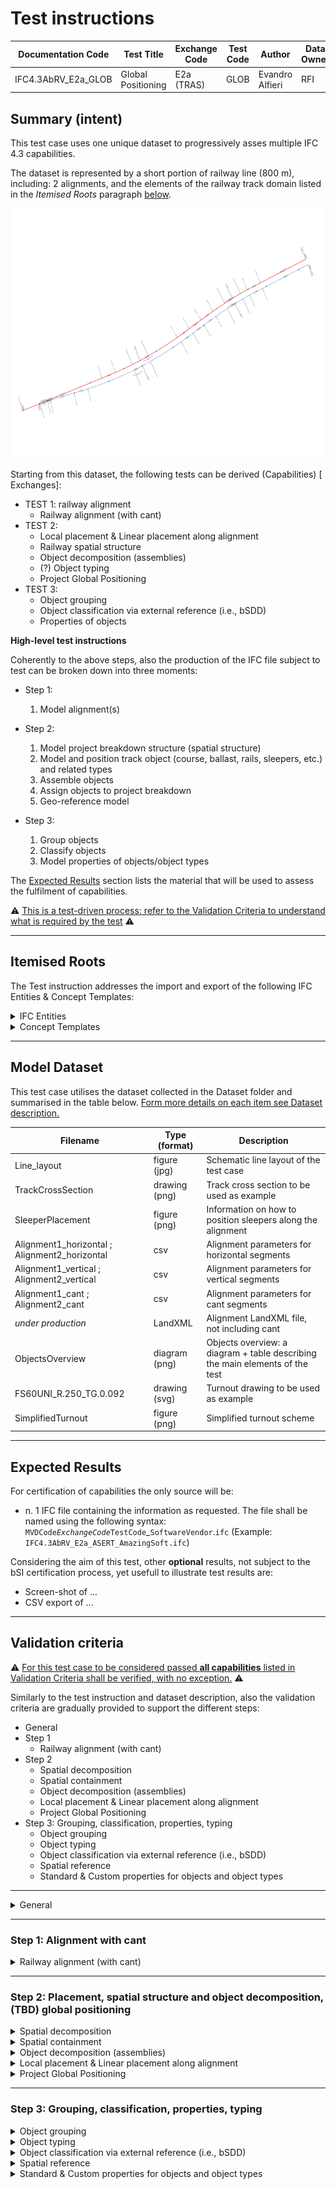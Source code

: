 # Test instructions

| Documentation Code   | Test Title                    | Exchange Code | Test Code | Author          | Data Owner | Version | Date       |
|----------------------|-------------------------------|---------------|-----------| ----------------|------------|---------|------------|
| IFC4.3AbRV_E2a_GLOB  | Global Positioning            | E2a (TRAS)    | GLOB      | Evandro Alfieri | RFI        | 1.0     | DD.MM.YYYY |

## Summary (intent)

This test case uses one unique dataset to progressively asses multiple IFC 4.3 capabilities.

The dataset is represented by a short portion of railway line (800 m), including: 2 alignments, and the elements of the railway track domain listed in the *Itemised Roots* paragraph [below](#Itemised-Roots).

<img src="Dataset/LineLayout.svg" height="400"/>

Starting from this dataset, the following tests can be derived (Capabilities) [ Exchanges]:

- TEST 1: railway alignment 
   - Railway alignment (with cant)
- TEST 2: 
   - Local placement & Linear placement along alignment
   - Railway spatial structure
   - Object decomposition (assemblies)
   - (?) Object typing
   - Project Global Positioning
- TEST 3:
  - Object grouping
  - Object classification via external reference (i.e., bSDD)
  - Properties of objects

**High-level test instructions**

Coherently to the above steps, also the production of the IFC file subject to test can be broken down into three moments:

- Step 1:
   1. Model alignment(s)

- Step 2:
   1. Model project breakdown structure (spatial structure)
   1. Model and position track object (course, ballast, rails, sleepers, etc.) and related types
   1. Assemble objects
   1. Assign objects to project breakdown
   1. Geo-reference model

- Step 3:
   1. Group objects
   1. Classify objects
   1. Model properties of objects/object types

The [Expected Results](#Expected-Results) section lists the material that will be used to assess the fulfilment of capabilities.

:warning: <ins> This is a test-driven process: refer to the [Validation Criteria](./Validation%20Criteria.md) to understand what is required by the test</ins> :warning: 

---

## Itemised Roots

The Test instruction addresses the import and export of the following IFC Entities & Concept Templates:

<details><summary>IFC Entities</summary>

**NOTE**: These entities represent a test-specific subset of the wider AbRV_E2a exchange, hence of the overall AbRV MVD. <ins>**By no means the scope of the test shall be used to define the scope of the exchange, nor of the MVD**</ins>

- Model setup:
   1. IfcProject
   1. IfcSite
   1. IfcRailway
   1. IfcFacilityPart
- Alignment:
   1. IfcAlignment
   1. IfcAlignmentHorizontal
   1. IfcAlignmentVertical
   1. IfcAlignmentCant
   1. IfcAlignmentSegment
   1. IfcAlignmentHorizontalSegment
   1. IfcAlignmentVerticalSegment
   1. IfcAlignmentCantSegment
- Track domain physical products:
   1. IfcRail
   1. IfcTrackElement
   1. IfcFastener
   1. IfcActuator / IfcActuatorType
   1. IfcCourse / IfcCourseType
   1. IfcElementAssembly
- Other test-specific entities:
   1. IfcGroup
   1. IfcClassification
   1. IfcClassificationReference


</details>

<details><summary>Concept Templates</summary> 

- Object Assignment
   - Group Assignment
- Object Association
   - Classification Association
- Object Attributes
   - Object Predefined Type
- Object Composition
   - Alignment Layout
   - Element Decomposition
   - Spatial Decomposition
- Object Connectivity
   - Group Spatial Connectivity
   - Spatial Containment
- Object definition
   - Object Typing
   - Property Sets for Objects
   - Property Sets for Types
- Product Shape
   - `I need help here`
   - Product Geometric Representation
   - Alignment Geometry
   - Alignment Geometry Gradient
   - ... (to be continued)
- Project Context
   - Project Classification Information
   - Project Declaration
   - Project Global Positioning
   - Project Representation Context
   - Project Units
</details>

---

## Model Dataset

This test case utilises the dataset collected in the Dataset folder and summarised in the table below. <ins> Form more details on each item see [Dataset description](Dataset/README.md).</ins>

| Filename                | Type (format)  | Description                               |
|-------------------------|----------------|-------------------------------------------|
| Line_layout             | figure (jpg)   | Schematic line layout of the test case |
| TrackCrossSection       | drawing (png)  | Track cross section to be used as example |
| SleeperPlacement        | figure (png)   | Information on how to position sleepers along the alignment |
| Alignment1_horizontal ; Alignment2_horizontal | csv            | Alignment parameters for horizontal segments |
| Alignment1_vertical ; Alignment2_vertical     | csv            | Alignment parameters for vertical segments |
| Alignment1_cant ; Alignment2_cant     | csv            | Alignment parameters for cant segments |
| *under production*      | LandXML        | Alignment LandXML file, not including cant  |
| ObjectsOverview         | diagram (png)  | Objects overview: a diagram + table describing the main elements of the test |
| FS60UNI_R.250_TG.0.092  | drawing (svg)  | Turnout drawing to be used as example |
| SimplifiedTurnout       | figure (png)   | Simplified turnout scheme |

---

## Expected Results

For certification of capabilities the only source will be:

- n. 1 IFC file containing the information as requested. The file shall be named using the following syntax: `MVDCode`_`ExchangeCode`_`TestCode`_`SoftwareVendor`.`ifc` (Example: `IFC4.3AbRV_E2a_ASERT_AmazingSoft.ifc`)

Considering the aim of this test, other **optional** results, not subject to the bSI certification process, yet usefull to illustrate test results are:
- Screen-shot of ...
- CSV export of ...

---

## Validation criteria
:warning: <ins>For this test case to be considered passed **all capabilities** listed in [Validation Criteria](./Validation%20Criteria.md) shall be verified, with no exception.</ins> :warning:

Similarly to the test instruction and dataset description, also the validation criteria are gradually provided to support the different steps:

- General
- Step 1
  - Railway alignment (with cant)
- Step 2
  - Spatial decomposition
  - Spatial containment
  - Object decomposition (assemblies)
  - Local placement & Linear placement along alignment
  - Project Global Positioning
- Step 3: Grouping, classification, properties, typing
  - Object grouping
  - Object typing
  - Object classification via external reference (i.e., bSDD)
  - Spatial reference
  - Standard & Custom properties for objects and object types

---

<details><summary>General</summary>

:construction: under construction :construction:

- All the concept templates must be correctly used
- At least 1 instance of each entity listed in [Itemised Roots](#Itemised-Roots) is present in the file

Other global settings:

| **ID**  | **CRITERIA**                                                     | **VALUE**                               | **COMMENT**                |
|---------|------------------------------------------------------------------|-----------------------------------------|----------------------------|
| GENE_01 | Unit of measure for all distances                                | **meter** (m)                           | As provided in the dataset |
| GENE_02 | Unit of measure all angles                                       | **radian** (π)                          | As provided in the dataset |
| GENE_03 | Required precision for **distances**                             | "minimum 4 decimal places (0,0001)"     |                            |
| GENE_04 | Required precision for **angles** and **slope**                  | "minimum 6 decimal places (0,000001)"   |                            |
| GENE_05 | All requested entities are present in the IFC model              | See below the table for further specification |                             |


GENE_005: All requested entities are present in the IFC model
> - Given the [Test Case Entities Table](Dataset/README.md#Test-Case-Entities-Table)
> - Then all IfcEntity, with their requested attributes, exist in file


</details>

---

### Step 1: Alignment with cant

<details><summary>Railway alignment (with cant)</summary> 

- **Concept Template**: Alignment Layout
- **Usage** (if existing): NA
> **Acceptance criteria**: For the **Railway alignment (with cant)** capability, the test is considered passed if **all** the following validation criteria are satisfied.

| **ID**  | **CRITERIA**                                                     | **VALUE**                                   | **COMMENT**                |
|---------|------------------------------------------------------------------|---------------------------------------------|----------------------------|
| ALIG_00 | Alignment layout structure                                       | See below the table for further specification |                            |
| ALIG_01 | Alignments contained in file                                     | 2                                           |                            |
| ALIG_02 | Component for Alignment 1_Primary route                          | 1 horizontal, 1 vertical, 1 cant            |                            |
| ALIG_03 | Component for Alignment 2_Diverted route                         | 1 horizontal, 1 vertical, 1 cant            |                            |
| ALIG_04 | The horizontal (H) layout is made only by these type of segments | straight line, circular arc, clothoid       |                            |
| ALIG_05 | The vertical (V) layout is made only by these type of segments   | straight line, circular arc                 |                            |
| ALIG_06 | The cant (C) layout is made only by these type of segments       | constant straight line, linear transition   |                            |
| ALIG_07 | Value of the *RailHeadDistance* along the entire alignment       | 1500 mm                                     | See notes below for detail |
| ALIG_08 | Semantic description of segments corresponds to their geometry   | NA                                          | RDF tools can do this      |
| ALIG_09 | Tangential continuity of all segments is verified, tolerance = 0,00000001 |                                    | RDF tools can do this      |


ALIG_00: Alignment layout structure
> 1. Each `IfcAlignment` must nest exactly 1 `IfcAlignmentHorizontal`
> 1. Each `IfcAlignment` must nest at most 1 `IfcAlignmentVertical`
> 1. Each `IfcAlignment` must nest at most 1 `IfcAlignmentCant`
> 1. Each `IfcAlignmentHorizontal` must be nested only by 1 `IfcAlignment`
> 1. Each `IfcAlignmentVertical` must be nested only by 1 `IfcAlignment`
> 1. Each `IfcAlignmentCant` must be nested only by 1 `IfcAlignment`
> 1. Each `IfcAlignment` must nest only `IfcAlignmentHorizontal`, or `IfcAlignmentVertical`, or `IfcAlignmentCant`
> 1. Each `IfcAlignmentHorizontal` must nest only `IfcAlignmentHorizontalSegment`
> 1. Each `IfcAlignmentVertical` must nest only `IfcAlignmentVerticalSegment`
> 1. Each `IfcAlignmentCant` must nest only `IfcAlignmentCantSegment`
> 1. Each `IfcAlignmentHorizontalSegment` must be nested only by 1 `IfcAlignmentHorizontal` 
> 1. Each `IfcAlignmentVerticalSegment` must be nested only by 1 `IfcAlignmentVertical` 
> 1. Each `IfcAlignmentCantSegment` must be nested only by 1 `IfcAlignmentCant` 

ALIG_07 - Note

> The *RailHeadDistance* (blue line in the figure below) is a normalized value used to compute the angle of cant. RFI uses 1500 mm for a track gauge of 1435 mm
>
>   <img src="Dataset/CantFromLowerRail.png" height="300"/>

<details><summary> Alignment 1_Primary route </summary>

| ID      | CRITERIA                                                            | VALUE        |
|---------|---------------------------------------------------------------------|--------------|
| ALIG_10 | Horizontal Starting point Mileage (pk)                              | 0+000        |
| ALIG_11 | Horizontal Starting point DistAlong                                 | 0.0000       |
| ALIG_12 | Horizontal Starting point X                                         | 452413.9199  |
| ALIG_13 | Horizontal Starting point Y                                         | 4539456.4011 |
| ALIG_14 | Vertical Starting point Mileage                                     | 0+000        |
| ALIG_15 | Vertical Starting point Z                                           | 5.0000       |
| ALIG_16 | Horizontal Ending point Mileage (pk)                                | 0+876.3682   |
| ALIG_17 | Horizontal Ending point DistAlong                                   | 876.3682     |
| ALIG_18 | Horizontal Ending point X                                           | 453202.5241  |
| ALIG_19 | Horizontal Ending point Y                                           | 4539831.9287 |
| ALIG_20 | Vertical Ending point Mileage                                       | 0+876.3682   |
| ALIG_21 | Vertical Ending point Z                                             | 2.0000       |
| ALIG_22 | Total 2D length of alignment (horizontal projection)                | 876.3682     |
| ALIG_23 | Total 3D length of alignment                                        | 876.3819     |
| ALIG_24 | Height difference between start and end point of alignment 3D curve | -3.0000      |

</details>

<details><summary> Alignment 2_Diverted route </summary>

| ID      | CRITERIA                                                            | VALUE        |
|---------|---------------------------------------------------------------------|--------------|
| ALIG_10 | Horizontal Starting point Mileage (pk)                              | 0+000        |
| ALIG_11 | Horizontal Starting point DistAlong                                 | 0.0000       |
| ALIG_12 | Horizontal Starting point X                                         | 452460.8898  |
| ALIG_13 | Horizontal Starting point Y                                         | 4539473.5425 |
| ALIG_14 | Vertical Starting point Mileage                                     | 0+000        |
| ALIG_15 | Vertical Starting point Z                                           | 5.0000       |
| ALIG_16 | Horizontal Ending point Mileage (pk)                                | 0+828.0965   |
| ALIG_17 | Horizontal Ending point DistAlong                                   | 828.0965     |
| ALIG_18 | Horizontal Ending point X                                           | 453208.8311  |
| ALIG_19 | Horizontal Ending point Y                                           | 4539818.3191 |
| ALIG_20 | Vertical Ending point Mileage                                       | 0+828.0965   |
| ALIG_21 | Vertical Ending point Z                                             | 2.0000       |
| ALIG_22 | Total 2D length of alignment (horizontal projection)                | 828.0965     |
| ALIG_23 | Total 3D length of alignment                                        | 828.1099     |
| ALIG_24 | Height difference between start and end point of alignment 3D curve | -3.0000      |

</details>

</details>

---

### Step 2: Placement, spatial structure and object decomposition, (TBD) global positioning

<details><summary>Spatial decomposition</summary>

- **Concept Template**: Spatial Decomposition
- **Usage** (if existing): NA
> **Acceptance criteria**: For the **Spatial decomposition** capability, the test is considered passed if **all** the following validation criteria are satisfied.
>
> The validation procedure must verify that a Parent Element of the requested type aggregates (via `IfcRelAggregates`) exactly a given number of Child Elements of the requested type, no more and no less.

| Parent Element | Parent Element Type | Minimum | Maximum | Child Element   | Child Element Type |
|----------------|---------------------|---------|---------|-----------------|--------------------|
| IfcSite        |                     | 1       | 1       | IfcRailway      | Località           |
| IfcRailway     | Località            | 1       | 1       | IfcFacilityPart | TRACKSTRUCTURE     |

</details>

<details><summary>Spatial containment</summary>

- **Concept Template**: Spatial Containment
- **Usage** (if existing): NA
> **Acceptance criteria**: For the **Spatial containment** capability, the test is considered passed if **all** the following validation criteria are satisfied.
>
> The validation procedure must verify that a Spatial Element of the requested type contains (via `IfcRelContainedInSpatialStructure`) exactly a given number of Elements of the requested type, no more and no less.

| Spatial Element | Spatial Element Type | Minimum | Maximum | Element            | Element Type      |
|-----------------|----------------------|---------|---------|--------------------|-------------------|
| IfcFacilityPart | TRACKSTRUCTURE       | 1       | 1       | IfcActuator        | Manovra deviatoio |
| IfcFacilityPart | TRACKSTRUCTURE       | 1       | 1       | IfcElementAssembly | TURNOUTPANEL      |
| IfcFacilityPart | TRACKSTRUCTURE       | 2       | 2       | IfcCourse          | BALLASTBED        |
| IfcFacilityPart | TRACKSTRUCTURE       | 6       | 6       | IfcRail            | RAIL              |
| IfcFacilityPart | TRACKSTRUCTURE       | 1       | TBD     | IfcTrackElement    | SLEEPER           |
| IfcSite         |                      | 2       | 2       | IfcAlignment       |                   |

</details>

<details><summary>Object decomposition (assemblies)</summary>

- **Concept Template**: Element Decomposition
- **Usage** (if existing): NA
> **Acceptance criteria**: For the **Object decomposition** capability, the test is considered passed if **all** the following validation criteria are satisfied.
>
> The validation procedure must verify that an assembly of the requested type aggregates (via `IfcRelAggregates`) exactly a given number of elements of the requested type, no more and no less.

| ID       | CRITERIA                                           | VALUE                                          |
|----------|----------------------------------------------------|------------------------------------------------|
| ASSE_001 | Mandatory components are present in the assemblies | See below the table for further specification  |

ASSE_001: Mandatory components are present in the assemblies
> - Given a set of assemblies taken from the [Test Case Assembly Table](#Test-Case-Assembly-Table)
> - When the Assembly, and optionally the Assembly Type, exists
> - Then the Assembly must aggregate at least a number within [Minimum..Maximum] of the requested Element
>
> NOTE:
> - when **Minimum** and **Maximum** have the same value, it means exactly. Example: Minimum=Maximum=2, means that the assembly must aggregates exactly 2 elements of the requested type.
> - when **Maximum** is empty, it means unlimited. Example: Minimum=1; Maximum=empty, means that the assembly must aggregate 1 or more elements of the requested type.
    

### Test Case Assembly Table

| Assembly           | Assembly Type | Minimum | Maximum | Element         | Element Type |
|--------------------|---------------|---------|---------|-----------------|--------------|
| IfcElementAssembly | TURNOUTPANEL  | 1       | 1       | IfcFastener     | WELD         |
| IfcElementAssembly | TURNOUTPANEL  | 1       | 1       | IfcTrackElement | FROG         |
| IfcElementAssembly | TURNOUTPANEL  | 1       | 10      | IfcRail         | RAIL         |
| IfcElementAssembly | TURNOUTPANEL  | 1       | 2       | IfcRail         | CHECKRAIL    |
| IfcElementAssembly | TURNOUTPANEL  | 52      | 52      | IfcTrackElement | SLEEPER      |



</details>

<details><summary>Local placement & Linear placement along alignment</summary>

:construction: under construction :construction:

- **Concept Template**: Product Linear Placement, Product Local Placement
- **Usage** (if existing): NA
> **Acceptance criteria**: For the **Linear placement long alignment** capability, the test is considered passed if **all** the following validation criteria are satisfied.
>
> The validation procedure must verify that ...


</details>

<details><summary>Project Global Positioning</summary>

- **Concept Template**: Project Global Positioning
- **Usage** (if existing): NA
> **Acceptance criteria**: For the **Project Global Positioning** capability, the test is considered passed if **all** the following validation criteria are satisfied.
>
> The validation procedure must verify that:
> - `IfcMapConversion` entity is used to transform the local engineering coordinate system, often called world coordinate system (WCS), into the coordinate reference system of the underlying map.
> - `IfcProjectedCRS` entity is used for representing the coordinate reference system of the map to which the map translation of the local engineering coordinate system of the engineering project relates.
> Below are the expected values for the two entities.
> 

`IfcMapConversion`

| #  | Attribute        | Value / Instructions                        |
|----|------------------|---------------------------------------------|
| 1  | SourceCRS        | Points to IfcGeometricRepresentationContext |
| 2  | TargetCRS        | Points to IfcProjectedCRS (see below)       |
| 3  | Eastings         | 0                                           |
| 4  | Northings        | 0                                           |
| 5  | OrthogonalHeight | 0                                           |
| 6  | XAxisAbscissa    | 1                                           |
| 7  | XAxisOrdinate    | 0                                           |
| 8  | Scale            | 1                                           |
| 9  | ScaleY           | 1                                           |
| 10 | ScaleZ           | 1                                           |

`IfcProjectedCRS`

| # | Attribute     | Value / Instructions                        |
|---|---------------|---------------------------------------------|
| 1 | Name          | 'EPSG:3065'                                 |
| 2 | Description   | 'Istituto Geografico Militare 1995 (IGM95)' |
| 3 | GeodeticDatum | 'EPSG:3065'                                 |
| 4 | VerticalDatum |  $                                          |
| 5 | MapProjection | 'UTM'                                       |
| 6 | MapZone       | '33N'                                       |
| 7 | MapUnit       | $                                           |

</details>

---

### Step 3: Grouping, classification, properties, typing

<details><summary>Object grouping</summary>

- **Concept Template**: Group Assignment
- **Usage** (if existing): NA
> **Acceptance criteria**: For the **Object grouping** capability, the test is considered passed if **all** the following validation criteria are satisfied.
>
> The validation procedure must verify that a group of the requested type is grouping (via `IfcRelAssignsToGroup`) exactly a given number of objects of the requested type, no more and no less.

(See below the table for further specification of each criteria)
| ID       | CRITERIA                                    | VALUE                                                                                                                                                           |
|----------|---------------------------------------------|-----------------------------------------------------------------------------------------------------------------------------------------------------------------|
| GROU_001 | Mandatory objects are present in the groups | See below the table for further specification                                                                                                                   |
| GROU_101 | Circular reference is not allowed           | Circular reference is not allowed, neither direct (if A includes B, B cannot includes A), nor indirect (if A includes B and B includes C, C cannot includes A)  |
| GROU_102 | Only direct inclusion is allowed            | Example: if A includes B and B includes C, A cannot includes C)                                                                                                 |
| GROU_103 | Same-level grouping is not allowed          | If two or more Group are part of the same Group, they cannot include each others. Example: if A groups B and C, B cannot group C and vice versa)                |
| GROU_104 | Group rooting                               | All Groups that do not have a parent Group must be linked to the IfcProject with an IfcRelDeclares relationship, as per Project Declaration template            |

GROU_001: Mandatory objects are present in the groups
> - Given a set of groups taken from the [Test Case Group Table](#Test-Case-Group-Table)
> - When the Group, and optionally the Group Type, exists
> - Then the Group must group at least a number within [Minimum..Maximum] of the requested Object
>
> NOTE:
> - for typing of groups refer to the Validation criteria of the **Object typing** capability
> - when **Minimum** and **Maximum** have the same value, it means exactly. Example: Minimum=Maximum=2, means that the group must group exactly 2 objects of the requested type.
> - when **Maximum** is empty, it means unlimited. Example: Minimum=1; Maximum=empty, means that the group must group 1 or more elements of the requested type.
    

### Test Case Group Table

| Group    | Group Type                          | Minimum | Maximum | Object             | Object Type          |
|----------|-------------------------------------|---------|---------|--------------------|----------------------|
| IfcGroup | Binari di corsa (Contenitore)       | 1       | 1       | IfcFacilityPart    | TRACKSTRUCTURE       |
| IfcGroup | Deviatoi/Intersezioni (Contenitore) | 1       | 1       | IfcActuator        | Manovra deviatoio    |
| IfcGroup | Deviatoi/Intersezioni (Contenitore) | 1       | 1       | IfcElementAssembly | TURNOUTPANEL         |
| IfcGroup | Massicciata (Contenitore)           | 2       | 2       | IfcCourse          | BALLASTBED           |
| IfcGroup | Rotaie (Contenitore)                | 3       | 3       | IfcGroup           | Segmento di rotaia   |
| IfcGroup | Segmento di rotaia                  | 2       | 2       | IfcRail            | RAIL                 |
| IfcGroup | Traverse (Contenitore)              | 3       | 3       | IfcGroup           | Segmento di traverse |
| IfcGroup | Segmento di traverse                | 1       |         | IfcTrackElement    | SLEEPER              |

</details>

<details><summary>Object typing</summary>

- **Concept Template**: Object Typing
- **Usage** (if existing): NA
> **Acceptance criteria**: For the **Object typing** capability, the test is considered passed if **all** the following validation criteria are satisfied.
>
> The validation procedure must verify that an IFC entity type with the given Name is typing (via `IfcRelDefinesByType`) exactly a given number of objects of the requested Name, no more and no less.

| Entity Type     | Entity Type Name                    | Minimum | Maximum | IfcObject       | IfcObject Name                      |
|-----------------|-------------------------------------|---------|---------|-----------------|-------------------------------------|
| IfcTypeObject   | Binari di corsa (Contenitore)       | 1       | 1       | IfcGroup        | Binari di corsa di Foligno          |
| IfcTypeObject   | Deviatoi/Intersezioni (Contenitore) | 1       | 1       | IfcGroup        | Deviatoi                            |
| IfcTypeObject   | Massicciata (Contenitore)           | 1       | 1       | IfcGroup        | Massicciata                         |
| IfcTypeObject   | Rotaie (Contenitore)                | 1       | 1       | IfcGroup        | Rotaie                              |
| IfcTypeObject   | Traverse (Contenitore)              | 1       | 1       | IfcGroup        | Traverse                            |
| IfcActuatorType | Manovra deviatoio                   | 1       | 1       | IfcActuator     | Cassa di manovra CM04               |
| IfcCourseType   | Segmento di massicciata             | 1       | 1       | IfcCourse       | Segmento di massicciata M01         |
| IfcCourseType   | Segmento di massicciata             | 1       | 1       | IfcCourse       | Segmento di massicciata M02         |
| IfcTypeObject   | Segmento di rotaia                  | 1       | 1       | IfcGroup        | Segmento di rotaia R01              |
| IfcTypeObject   | Segmento di rotaia                  | 1       | 1       | IfcGroup        | Segmento di rotaia R02              |
| IfcTypeObject   | Segmento di rotaia                  | 1       | 1       | IfcGroup        | Segmento di rotaia R03              |
| IfcTypeObject   | Segmento di traverse                | 1       | 1       | IfcGroup        | Segmento di traverse T01            |
| IfcTypeObject   | Segmento di traverse                | 1       | 1       | IfcGroup        | Segmento di traverse T02            |
| IfcTypeObject   | Segmento di traverse                | 1       | 1       | IfcGroup        | Segmento di traverse T03            |
| IfcTypeObject   | Binari di corsa                     | 1       | 1       | IfcFacilityPart | Binario IV dispari - Orte Falconara |

NOTE:
- when **Minimum** and **Maximum** have the same value, it means exactly. Example: Minimum=Maximum=1, means that the entity type must type exactly 1 object with that Name.

</details>

<details><summary>Object classification via external reference (i.e., bSDD)</summary>

- **Concept Template**: Classification Association
- **Usage** (if existing): NA
> **Acceptance criteria**: For the **Object classification via external reference** capability, the test is considered passed if **all** the following validation criteria are satisfied.
>
> The validation procedure must verify that all the sleepers (IfcTrackElement.SLEEPER) are to be classified using the correspondent classification inside the bSDD (buildingSMART Data Dictionary). The example below shows how the classification is expected to be done.

Given two sleepers

> `#21 = IFCTRACKELEMENT('0$kRFU7b50rP3_$BI9iljk', #1, 'Sleeper Z20#0001', 'Sleeper', $, #368035, #368038, $, .SLEEPER.);`
>
> `#22 = IFCTRACKELEMENT('00sqkYXHv4OfDNJGKpHKi$', #1, 'Sleeper Z20#0002', 'Sleeper', $, #368052, #368055, $, .SLEEPER.);`

These are classified using `IfcClassification`, `IfcClassificationReference`, and `IfcRelAssociatesClassification`.

<ins>Below is an example of the attributes' values, plus a mapping of these attributes to the bSDD data model.</ins>

`IfcClassification`

| Example instance             | Source           | Edition       | EditionDate | Name       | Description | Location                                                      | ReferenceTokens |
|------------------------------|------------------|---------------|-------------|------------|-------------|---------------------------------------------------------------|-----------------|
| #45 = IFCCLASSIFICATION      | 'buildingSMART'    | '4.3rc4'        | $           | 'IFC'        | $           | http://identifier.buildingsmart.org/uri/buildingsmart/ifc-4.3 | $               |
|                              | IFCLABEL         | IFCLABEL      | IFCDATE     | IFCLABEL   | IFCTEXT     | IFCURIREFERENCE                                               | IFCIDENTIFIER   |
| **Mapping with bSDD data model** | *OrganizationCode* | *DomainVersion* | *ReleaseDate* | *DomainName* | NA          | *DomainNamespaceUri*                                            | NA              |

`IfcClassificationReference`

| Example instance                 | Location                                                                                   | Identification         | Name                    | ReferencedSource                 | Description                                                                                                        | Sort          |
|----------------------------------|--------------------------------------------------------------------------------------------|------------------------|-------------------------|----------------------------------|--------------------------------------------------------------------------------------------------------------------|---------------|
| #46 = IFCCLASSIFICATIONREFERENCE | http://identifier.buildingsmart.org/uri/buildingsmart/ifc-4.3/class/ifctrackelementsleeper | 'ifctrackelementsleeper' | 'IfcTrackElement.SLEEPER' | #45                              | $ | $             |
|                                  | IFCURIREFERENCE                                                                            | IFCIDENTIFIER          | IFCLABEL                | IFCCLASSIFICATIONREFERENCESELECT | IFCTEXT                                                                                                            | IFCIDENTIFIER |
| **Mapping with bSDD data model**     | *DomainNamespaceUri/class/code*                                                              | *Code*                   | *Name*                    | NA                               | *Definition*                                                                                                         | NA            |

`IfcRelAssociatesClassification`

| Example instance                     | GlobalId               | OwnerHistory    | Name                        | Description | RelatedObjects      | RelatingClassification  |
|--------------------------------------|------------------------|-----------------|-----------------------------|-------------|---------------------|-------------------------|
| #47 = IFCRELASSOCIATESCLASSIFICATION | `0OLroQf6D0tfjW0rwFRKeK` | #10             | 'Classification Relationship' | $           | (#21,#22)           | #46                     |
|                                      | IFCGLOBALLYUNIQUEID    | IFCOWNERHISTORY | IFCLABEL                    | IFCTEXT     | IFCDEFINITIONSELECT | IFCCLASSIFICATIONSELECT |


</details>

<details><summary>Spatial reference</summary>

- **Concept Template**: Group Spatial Connectivity
- **Usage** (if existing): NA
> **Acceptance criteria**: For the **Spatial reference** capability, the test is considered passed if **all** the following validation criteria are satisfied.
>
> The validation procedure must verify that a Spatial Element of the requested type references (via `IfcRelReferencedInSpatialStructure`) exactly a given number of Products or Groups of the requested type, no more and no less.

| Spatial Element | Spatial Element Type | Minimum | Maximum | Product or Group | Product Type or Group Type          |
|-----------------|----------------------|---------|---------|------------------|-------------------------------------|
| IfcRailway      | Località             | 1       | 1       | IfcGroup         | Binari di corsa (Contenitore)       |
| IfcFacilityPart | TRACKSTRUCTURE       | 1       | 1       | IfcGroup         | Deviatoi/Intersezioni (Contenitore) |
| IfcFacilityPart | TRACKSTRUCTURE       | 1       | 1       | IfcGroup         | Massicciata (Contenitore)           |
| IfcFacilityPart | TRACKSTRUCTURE       | 1       | 1       | IfcGroup         | Rotaie (Contenitore)                |
| IfcFacilityPart | TRACKSTRUCTURE       | 1       | 1       | IfcGroup         | Traverse (Contenitore)              |

</details>

<details><summary>Standard & Custom properties for objects and object types</summary>

:construction: under construction :construction:

- **Concept Template**: Property Sets for Objects, Property Sets for Types
- **Usage** (if existing): NA
> **Acceptance criteria**: For the **Standard properties for objects and object types** capability, the test is considered passed if **all** the following validation criteria are satisfied.
>
> The validation procedure must verify that both standard and custom property sets requested by the test case (including relative properties and values) are present in the IFC file.

(See below the table for further specification of each criteria)
| ID       | CRITERIA                                                 |
|----------|----------------------------------------------------------|
| PSET_002 | The model does not contain unrequested property sets     |
| PNAM_002 | The property set does not contain unrequested properties |
| PTEX_001 | Property values belong to a list of values               |
| PVAL_001 | Property values are not null and not empty               |
| PVAL_002 | Requested property value types are found                 |

PSET_002: The model does not contain unrequested property sets
> - Given a set of properties taken from the [Test Case Properties Table](#Test-Case-Properties-Table)
> - When the IfcEntity, and optionally the Type, exists
> - Then the IfcEntity is associated at most to the property set with the PropertySet Name

PNAM_002: The property set does not contain unrequested properties
> - Given a set of properties taken from the [Test Case Properties Table](#Test-Case-Properties-Table)
> - When the IfcEntity, and optionally the Type, exists
> - And the IfcEntity is associated to a property set with the PropertySet Name
> - Then the property set has at most the properties with the Property Name

PTEX_001: Property values belong to a list of values
> - Given a set of properties taken from the [Test Case Properties Table](#Test-Case-Properties-Table)
> - When the IfcEntity, and optionally the Type, exists
> - And the IfcEntity is associated to a property set with the PropertySet Name
> - And the property set has a property with the Property Name
> - Then the property value is part of the List Of Values

PVAL_001: Property values are not null and not empty
> - Given a set of properties taken from the [Test Case Properties Table](#Test-Case-Properties-Table)
> - When the IfcEntity, and optionally the Type, exists
> - And the IfcEntity is associated to a property set with the PropertySet Name
> - And the property set has a property with the Property Name
> - Then the property value is not null
> - And the property value is not empty

PVAL_002: Requested property value types are found
> - Given a set of properties taken from the [Test Case Properties Table](#Test-Case-Properties-Table)
> - When the IfcEntity, and optionally the Type, exists
> - And the IfcEntity is associated to a property set with the PropertySet Name
> - And the property set has a property with the Property Name
> - And the property value is not null
> - Then the property type is equal to the Property Value Type

### Test Case Properties Table

:construction: under construction :construction:

| Entity          | Entity Type             | PropertySet Name | Property Name           | Property Value Type | List Of Values                                       | IfcSimpleProperty subtype  |
|-----------------|-------------------------|------------------|-------------------------|---------------------|------------------------------------------------------|----------------------------|
| IfcFacilityPart | TRACKSTRUCTURE          | RFI_S16000       | Binario                 | IFCLABEL            | Pari, Dispari, Unico                                 | IfcPropertyEnumeratedValue |
| IfcFacilityPart | TRACKSTRUCTURE          | RFI_S16000       | Codice binario SAS      | IFCLABEL            |                                                      | IfcPropertySingleValue     |
| IfcFacilityPart | TRACKSTRUCTURE          | RFI_S16000       | n. deviatoi elettrici   | IFCINTEGER          |                                                      | IfcPropertySingleValue     |
| IfcFacilityPart | TRACKSTRUCTURE          | RFI_S16000       | Profilo manutentivo L94 | IFCLABEL            | <=40 t/g, >100 t/g, 40< t/g <=100 | IfcPropertyEnumeratedValue |
| IfcFacilityPart | TRACKSTRUCTURE          | RFI_S16000       | Binario elettrificato   | IFCLOGICAL          |                                                      | IfcPropertySingleValue     |
| IfcTrackElement | SLEEPER                 | PSet_SleeperCommon| ???                     |                     |                                                      |                            |
| IfcCourse       | Segmento di massicciata | PSet_CourseCommon| ???                     |                     |                                                      |                            |
| IfcCourse       | Segmento di massicciata | PSet_CourseCommon| ???                     |                     |                                                      |                            |

</details>

